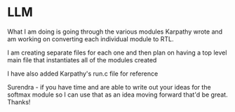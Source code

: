 # LLM
What I am doing is going through the various modules Karpathy wrote and am working on converting each individual module to RTL. 

I am creating separate files for each one and then plan on having a top level main file that instantiates all of the modules created 

I have also added Karpathy's run.c file for reference 

Surendra - if you have time and are able to write out your ideas for the softmax module so I can use that as an idea moving forward that'd be great. Thanks!